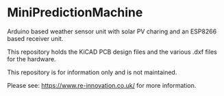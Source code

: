 # MiniPredictionMachine
Arduino based weather sensor unit with solar PV charing and an ESP8266 based receiver unit.

This repository holds the KiCAD PCB design files and the various .dxf files for the hardware.

This repository is for information only and is not maintained.

Please see: https://www.re-innovation.co.uk/ for more information.

